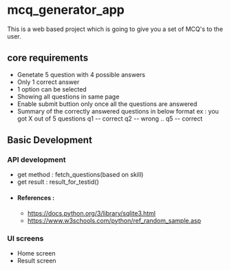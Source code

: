 # mcq_generator_app
This is a web based project which is going to give you a set of MCQ's to the user. 

## core requirements 
- Genetate 5 question with 4 possible answers
- Only 1 correct answer
- 1 option can be selected
- Showing all questions in same page
- Enable submit buttion only once all the questions are answered
- Summary of the correctly answered questions in below format
  ex : you got X out of 5 questions
       q1 -- correct 
       q2 -- wrong ..
       q5 -- correct

## Basic Development 
### API development 
- get method : fetch_questions(based on skill)
- get result : result_for_testid()
- #### References :
  - https://docs.python.org/3/library/sqlite3.html
  - https://www.w3schools.com/python/ref_random_sample.asp

### UI screens 
- Home screen
- Result screen

